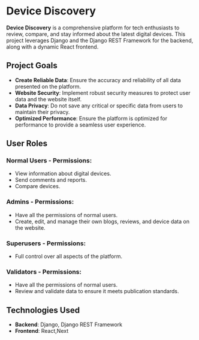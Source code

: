 # Device Discovery 
**Device Discovery** is a comprehensive platform for tech enthusiasts to review, compare, and stay informed about the latest digital devices. This project leverages Django and the Django REST Framework for the backend, along with a dynamic React frontend.

## Project Goals 
- **Create Reliable Data**: Ensure the accuracy and reliability of all data presented on the platform.
- **Website Security**: Implement robust security measures to protect user data and the website itself.
- **Data Privacy**: Do not save any critical or specific data from users to maintain their privacy.
- **Optimized Performance**: Ensure the platform is optimized for performance to provide a seamless user experience.

## User Roles 
### Normal Users - **Permissions**: 
- View information about digital devices.
- Send comments and reports.
- Compare devices. 
### Admins - **Permissions**: 
- Have all the permissions of normal users.
- Create, edit, and manage their own blogs, reviews, and device data on the website.
### Superusers - **Permissions**: 
- Full control over all aspects of the platform. 
### Validators - **Permissions**: 
- Have all the permissions of normal users.
- Review and validate data to ensure it meets publication standards.
## Technologies Used 
- **Backend**: Django, Django REST Framework
- **Frontend**: React,Next 
